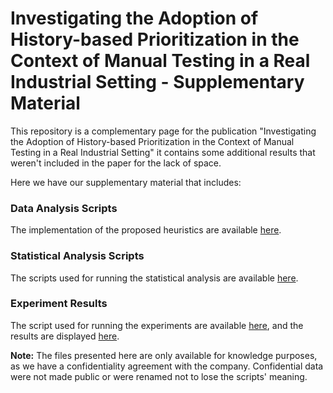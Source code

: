 # Investigating the Adoption of History-based Prioritization in the Context of Manual Testing in a Real Industrial Setting - Supplementary Material

This repository is a complementary page for the publication "Investigating the Adoption of History-based Prioritization in the Context of Manual Testing in a Real Industrial Setting" it contains some additional results that weren't included in the paper for the lack of space.

Here we have our supplementary material that includes:
### Data Analysis Scripts
The implementation of the proposed heuristics are available [here](https://github.com/HBPrio/seaa2022/tree/main/data_analysis/data_extraction).

### Statistical Analysis Scripts
The scripts used for running the statistical analysis are available [here](https://github.com/HBPrio/seaa2022/tree/main/data_analysis/statistical_analysis).

### Experiment Results
The script used for running the experiments are available [here](https://github.com/HBPrio/seaa2022/blob/main/data_analysis/data_analysis.py), and the results are displayed [here](https://github.com/HBPrio/seaa2022/blob/main/data_analysis/ExperimentResults.md).

**Note:** The files presented here are only available for knowledge purposes, as we have a confidentiality agreement with the company. Confidential data were not made public or were renamed not to lose the scripts' meaning.
